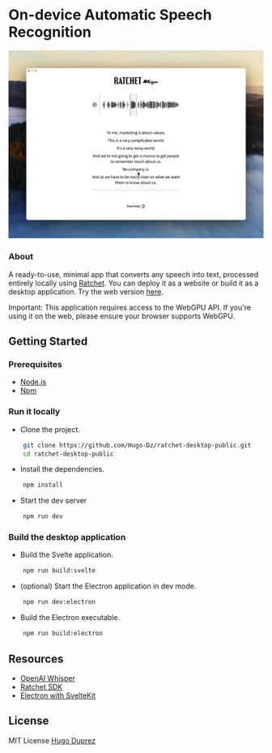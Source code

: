 # On-device Automatic Speech Recognition

<p align="center">
  <img src="/static/images/screenshot.png" alt="App Screenshot" />
</p>

### About

A ready-to-use, minimal app that converts any speech into text, processed entirely locally using [Ratchet](https://github.com/huggingface/ratchet). You can deploy it as a website or build it as a desktop application.
Try the web version [here](https://huggingface.co/spaces/HugoDzz/ratchet-demo).

Important: This application requires access to the WebGPU API. If you're using it on the web, please ensure your browser supports WebGPU.

## Getting Started

### Prerequisites

- [Node.js](https://nodejs.org/en/)
- [Npm](https://docs.npmjs.com/getting-started)

### Run it locally

- Clone the project.

```bash
    git clone https://github.com/Hugo-Dz/ratchet-desktop-public.git
    cd ratchet-desktop-public
```

- Install the dependencies.

```bash
    npm install
```

- Start the dev server

```bash
    npm run dev
```

### Build the desktop application

- Build the Svelte application.

```bash
    npm run build:svelte
```

- (optional) Start the Electron application in dev mode.

```bash
    npm run dev:electron
```

- Build the Electron executable.

```bash
    npm run build:electron
```

## Resources

- [OpenAI Whisper](https://openai.com/index/whisper/)
- [Ratchet SDK](https://github.com/huggingface/ratchet)
- [Electron with SvelteKit](https://github.com/mhkeller/sveltekit-electron)

## License

MIT License [Hugo Duprez](https://www.hugoduprez.com/)

